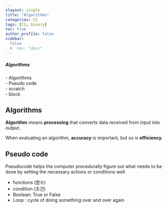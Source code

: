 ```yaml
---
slayout: single
title: "Algorithms"
categories: CS
tags: [CS, binary]
toc: true
author_profile: false
sidebar:
  false
  #  nav: "docs"
---
```


<div class="notice--success">
<h5> Algorithms </h5>
- Algorithms <br>
- Pseudo code <br>
- scratch<br>
- block<br>
</div>

## Algorithms

**Algorithm** means **processing** that converts data received from input into output.

When evaluating an algorithm, **accuracy** is important, but so is **efficiency**.

## Pseudo code

Pseudocode helps the computer procedurally figure out what needs to be done by setting the necessary actions or conditions well.

- functions (함수)
- condition (조건)
- Boolean: True or False
- Loop : cycle of doing something over and over again

